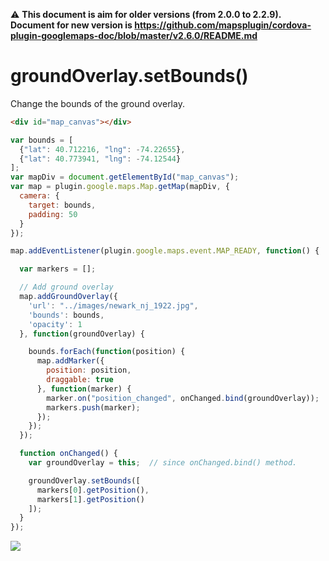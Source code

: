 :warning: **This document is aim for older versions (from 2.0.0 to 2.2.9).
Document for new version is https://github.com/mapsplugin/cordova-plugin-googlemaps-doc/blob/master/v2.6.0/README.md**

# groundOverlay.setBounds()

Change the bounds of the ground overlay.

```html
<div id="map_canvas"></div>
```

```js
var bounds = [
  {"lat": 40.712216, "lng": -74.22655},
  {"lat": 40.773941, "lng": -74.12544}
];
var mapDiv = document.getElementById("map_canvas");
var map = plugin.google.maps.Map.getMap(mapDiv, {
  camera: {
    target: bounds,
    padding: 50
  }
});

map.addEventListener(plugin.google.maps.event.MAP_READY, function() {

  var markers = [];

  // Add ground overlay
  map.addGroundOverlay({
    'url': "../images/newark_nj_1922.jpg",
    'bounds': bounds,
    'opacity': 1
  }, function(groundOverlay) {

    bounds.forEach(function(position) {
      map.addMarker({
        position: position,
        draggable: true
      }, function(marker) {
        marker.on("position_changed", onChanged.bind(groundOverlay));
        markers.push(marker);
      });
    });
  });

  function onChanged() {
    var groundOverlay = this;  // since onChanged.bind() method.

    groundOverlay.setBounds([
      markers[0].getPosition(),
      markers[1].getPosition()
    ]);
  }
});
```

![](image.gif)
